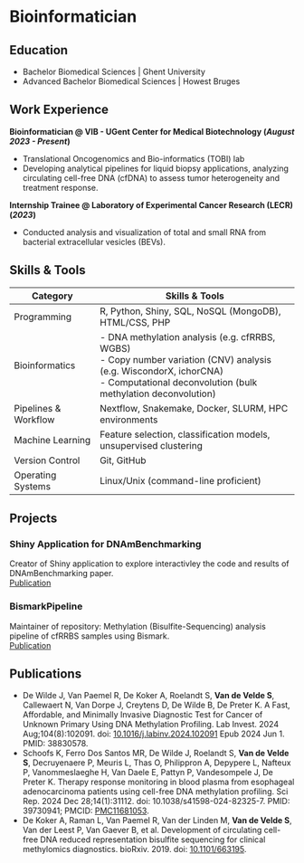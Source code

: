 # Bioinformatician

## Education
- Bachelor Biomedical Sciences | Ghent University
- Advanced Bachelor Biomedical Sciences | Howest Bruges
	        		

## Work Experience
**Bioinformatician @ VIB - UGent Center for Medical Biotechnology (_August 2023 - Present_)**
- Translational Oncogenomics and Bio-informatics (TOBI) lab
- Developing analytical pipelines for liquid biopsy applications, analyzing circulating cell-free DNA (cfDNA) to assess tumor heterogeneity and treatment response.

**Internship Trainee @ Laboratory of Experimental Cancer Research (LECR) (_2023_)**
- Conducted analysis and visualization of total and small RNA from bacterial extracellular vesicles (BEVs).

## Skills & Tools

| Category              | Skills & Tools                                                                 |
|-----------------------|---------------------------------------------------------------------------------|
| Programming           | R, Python, Shiny, SQL, NoSQL (MongoDB), HTML/CSS, PHP                          |
| Bioinformatics        | - DNA methylation analysis (e.g. cfRRBS, WGBS) <br> - Copy number variation (CNV) analysis (e.g. WiscondorX, ichorCNA) <br> - Computational deconvolution (bulk methylation deconvolution) |
| Pipelines & Workflow  | Nextflow, Snakemake, Docker, SLURM, HPC environments                           |
| Machine Learning      | Feature selection, classification models, unsupervised clustering              |
| Version Control       | Git, GitHub                                                                     |
| Operating Systems     | Linux/Unix (command-line proficient)                                           |


## Projects
### Shiny Application for DNAmBenchmarking
Creator of Shiny application to explore interactivley the code and results of DNAmBenchmarking paper. <br>
[Publication](https://www.XXX.com/)

### BismarkPipeline
Maintainer of repository: Methylation (Bisulfite-Sequencing) analysis pipeline of cfRRBS samples using Bismark. <br>
[Publication](https://www.mdpi.com/1424-8220/22/11/4240)




## Publications
- De Wilde J, Van Paemel R, De Koker A, Roelandt S, **Van de Velde S**, Callewaert N, Van Dorpe J, Creytens D, De Wilde B, De Preter K. A Fast, Affordable, and Minimally Invasive Diagnostic Test for Cancer of Unknown Primary Using DNA Methylation Profiling. Lab Invest. 2024 Aug;104(8):102091. doi: [10.1016/j.labinv.2024.102091](https://pubmed.ncbi.nlm.nih.gov/38830578/) Epub 2024 Jun 1. PMID: 38830578.
- Schoofs K, Ferro Dos Santos MR, De Wilde J, Roelandt S, **Van de Velde S**, Decruyenaere P, Meuris L, Thas O, Philippron A, Depypere L, Nafteux P, Vanommeslaeghe H, Van Daele E, Pattyn P, Vandesompele J, De Preter K. Therapy response monitoring in blood plasma from esophageal adenocarcinoma patients using cell-free DNA methylation profiling. Sci Rep. 2024 Dec 28;14(1):31112. doi: 10.1038/s41598-024-82325-7. PMID: 39730941; PMCID: [PMC11681053](https://pubmed.ncbi.nlm.nih.gov/39730941/).
- De Koker A, Raman L, Van Paemel R, Van der Linden M, **Van de Velde S**, Van der Leest P, Van Gaever B, et al. Development of circulating cell-free DNA reduced representation bisulfite sequencing for clinical methylomics diagnostics. bioRxiv. 2019. doi: [10.1101/663195](https://www.biorxiv.org/content/10.1101/663195v3).

